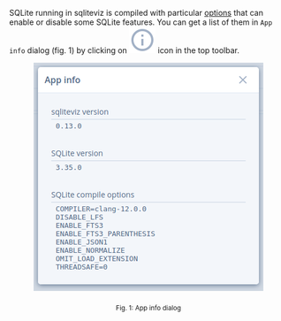 SQLite running in sqliteviz is compiled with particular [options][1] that can
enable or disable some SQLite features. You can get a list of them in `App
info` dialog (fig. 1) by clicking on <img src="./img/info.svg"/> icon in the top
toolbar.

<p align="center">
  <img class="figure" src="./img/Screenshot_app_info.png?0.13.0"/>
</p>

<p align="center">
  <sub>
    Fig. 1: App info dialog
  </sub>
</p>

[1]: https://sqlite.org/compile.html
